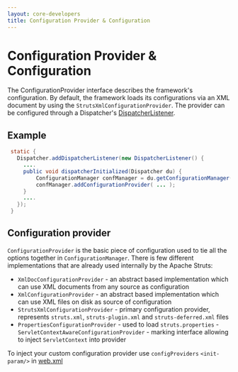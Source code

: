 ```yaml
---
layout: core-developers
title: Configuration Provider & Configuration
---
```


# Configuration Provider & Configuration

The ConfigurationProvider interface describes the framework's configuration. By default, the framework loads its 
configurations via an XML document by using the `StrutsXmlConfigurationProvider`. The provider can be configured 
through a Dispatcher's [DispatcherListener](dispatcher-listener).

## Example

```java
 static {
   Dispatcher.addDispatcherListener(new DispatcherListener() {
     ....
     public void dispatcherInitialized(Dispatcher du) {
         ConfigurationManager confManager = du.getConfigurationManager();
         confManager.addConfigurationProvider( ... );
     }
     ....
   });
 }
```

## Configuration provider

`ConfigurationProvider` is the basic piece of configuration used to tie all the options together in `ConfigurationManager`. 
There is few different implementations that are already used internally by the Apache Struts:

- `XmlDocConfigurationProvider` - an abstract based implementation which can use XML documents from any source as
  configuration
- `XmlConfigurationProvider` - an abstract based implementation which can use XML files on disk as source of
  configuration
- `StrutsXmlConfigurationProvider` - primary configuration provider, represents `struts.xml`, `struts-plugin.xml`
  and `struts-deferred.xml` files
- `PropertiesConfigurationProvider` - used to load `struts.properties`
  -`ServletContextAwareConfigurationProvider` - marking interface allowing to inject `ServletContext` into provider

To inject your custom configuration provider use `configProviders` `<init-param/>` in [web.xml](web-xml)
